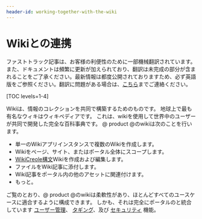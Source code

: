 ```yaml
---
header-id: working-together-with-the-wiki
---
```


# Wikiとの連携

<p class="alert alert-info"><span class="wysiwyg-color-blue120">ファストトラック記事は、お客様の利便性のために一部機械翻訳されています。また、ドキュメントは頻繁に更新が加えられており、翻訳は未完成の部分が含まれることをご了承ください。最新情報は都度公開されておりますため、必ず英語版をご参照ください。翻訳に問題がある場合は、<a href="mailto:support-content-jp@liferay.com">こちら</a>までご連絡ください。</span></p>

[TOC levels=1-4]

Wikiは、情報のコレクションを共同で構築するためのものです。 地球上で最も有名なウィキはウィキペディアです。 これは、wikiを使用して世界中のユーザーが共同で開発した完全な百科事典です。 @ product @のwikiは次のことを行います。

  - 単一のWikiアプリインスタンスで複数のWikiを作成します。
  - Wikiをページ、サイト、またはポータル全体にスコープします。
  - [WikiCreole構文](http://www.wikicreole.org/)Wikiを作成および編集します。
  - ファイルをWiki記事に添付します。
  - Wiki記事をポータル内の他のアセットに関連付けます。
  - もっと。

ご覧のとおり、@ product @のwikiは柔軟性があり、ほとんどすべてのユースケースに適合するように構成できます。 しかも、それは完全にポータルのと統合しています [ユーザー管理](/docs/7-1/user/-/knowledge_base/u/managing-users)、 [タギング](/docs/7-1/user/-/knowledge_base/u/tagging-content)、及び [セキュリティ](/docs/7-1/deploy/-/knowledge_base/d/securing-product) 機能。
